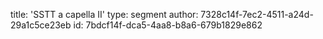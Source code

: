 title: 'SSTT a capella II'
type: segment
author: 7328c14f-7ec2-4511-a24d-29a1c5ce23eb
id: 7bdcf14f-dca5-4aa8-b8a6-679b1829e862

